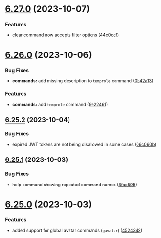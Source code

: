 # [6.27.0](https://github.com/onesoft-sudo/sudobot/compare/v6.26.0...v6.27.0) (2023-10-07)


### Features

* clear command now accepts filter options ([44c0cdf](https://github.com/onesoft-sudo/sudobot/commit/44c0cdf11b68b6ce32b3266f84b91dad5f21e002))



# [6.26.0](https://github.com/onesoft-sudo/sudobot/compare/v6.25.2...v6.26.0) (2023-10-06)


### Bug Fixes

* **commands:** add missing description to `temprole` command ([0b42a13](https://github.com/onesoft-sudo/sudobot/commit/0b42a137f23405bfa609469bb2ec2200f7c53d04))


### Features

* **commands:** add `temprole` command ([9e22461](https://github.com/onesoft-sudo/sudobot/commit/9e2246176a9b68dc74dcb28ba5f315cd2a4f5cdb))



## [6.25.2](https://github.com/onesoft-sudo/sudobot/compare/v6.25.1...v6.25.2) (2023-10-04)


### Bug Fixes

* expired JWT tokens are not being disallowed in some cases ([06c060b](https://github.com/onesoft-sudo/sudobot/commit/06c060b1b621b5595b6a2819c37265f900034a54))



## [6.25.1](https://github.com/onesoft-sudo/sudobot/compare/v6.25.0...v6.25.1) (2023-10-03)


### Bug Fixes

* help command showing repeated command names ([8fac595](https://github.com/onesoft-sudo/sudobot/commit/8fac595ccfeb4ac0195ad00729a43301e7fe39e3))



# [6.25.0](https://github.com/onesoft-sudo/sudobot/compare/v6.24.0...v6.25.0) (2023-10-03)


### Features

* added support for global avatar commands (`gavatar`) ([4524342](https://github.com/onesoft-sudo/sudobot/commit/452434240b70fa85f45c7b66da7c9073e57ebabb))



